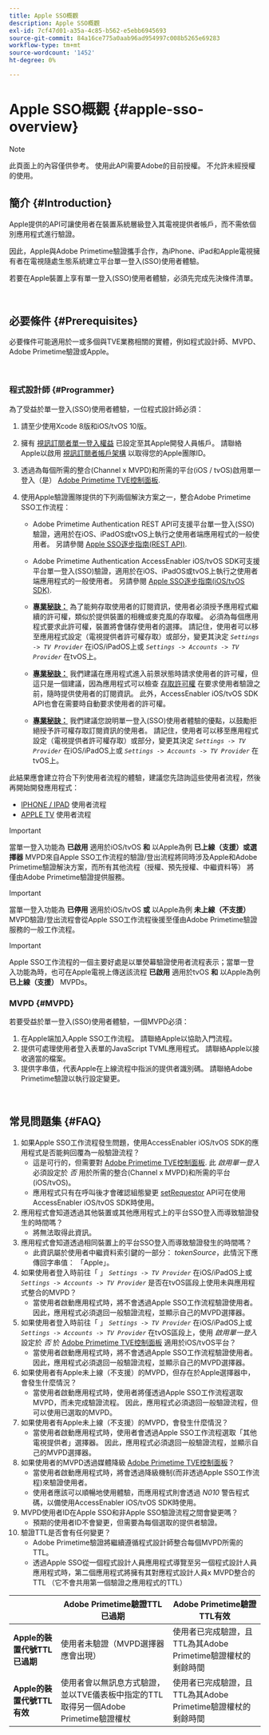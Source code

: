```yaml
---
title: Apple SSO概觀
description: Apple SSO概觀
exl-id: 7cf47d01-a35a-4c85-b562-e5ebb6945693
source-git-commit: 84a16ce775a0aab96ad954997c008b5265e69283
workflow-type: tm+mt
source-wordcount: '1452'
ht-degree: 0%

---
```


# Apple SSO概觀 {#apple-sso-overview}

>[!NOTE]
>
>此頁面上的內容僅供參考。 使用此API需要Adobe的目前授權。 不允許未經授權的使用。

## 簡介 {#Introduction}

Apple提供的API可讓使用者在裝置系統層級登入其電視提供者帳戶，而不需依個別應用程式進行驗證。

因此，Apple與Adobe Primetime驗證攜手合作，為iPhone、iPad和Apple電視擁有者在電視隨處生態系統建立平台單一登入(SSO)使用者體驗。

若要在Apple裝置上享有單一登入(SSO)使用者體驗，必須先完成先決條件清單。

</br>

## 必要條件 {#Prerequisites}

必要條件可能適用於一或多個與TVE業務相關的實體，例如程式設計師、MVPD、Adobe Primetime驗證或Apple。

</br>

### 程式設計師 {#Programmer}

為了受益於單一登入(SSO)使用者體驗，一位程式設計師必須：

1. 請至少使用Xcode 8版和iOS/tvOS 10版。

1. 擁有 [視訊訂閱者單一登入權益](https://developer.apple.com/documentation/bundleresources/entitlements/com_apple_developer_video-subscriber-single-sign-on) 已設定至其Apple開發人員帳戶。 請聯絡Apple以啟用 [視訊訂閱者帳戶架構](https://developer.apple.com/documentation/videosubscriberaccount) 以取得您的Apple團隊ID。

1. 透過為每個所需的整合(Channel x MVPD)和所需的平台(iOS / tvOS)啟用單一登入（是） [Adobe Primetime TVE控制面板](https://console.auth.adobe.com/).

1. 使用Apple驗證團隊提供的下列兩個解決方案之一，整合Adobe Primetime SSO工作流程：

   - Adobe Primetime Authentication REST API可支援平台單一登入(SSO)驗證，適用於在iOS、iPadOS或tvOS上執行之使用者端應用程式的一般使用者。 另請參閱 [Apple SSO逐步指南(REST API)](/help/authentication/apple-sso-cookbook-rest-api.md).

   - Adobe Primetime Authentication AccessEnabler iOS/tvOS SDK可支援平台單一登入(SSO)驗證，適用於在iOS、iPadOS或tvOS上執行之使用者端應用程式的一般使用者。 另請參閱 [Apple SSO逐步指南(iOS/tvOS SDK)](/help/authentication/apple-sso-cookbook-iostvos-sdk.md).

   - **<u>專業秘訣：</u>** 為了能夠存取使用者的訂閱資訊，使用者必須授予應用程式繼續的許可權，類似於提供裝置的相機或麥克風的存取權。 必須為每個應用程式要求此許可權，裝置將會儲存使用者的選擇。 請記住，使用者可以移至應用程式設定（電視提供者許可權存取）或部分，變更其決定 *`Settings -> TV Provider`* 在iOS/iPadOS上或 *`Settings -> Accounts -> TV Provider`* 在tvOS上。

   - **<u>專業秘訣：</u>** 我們建議在應用程式進入前景狀態時請求使用者的許可權，但這只是一個建議，因為應用程式可以檢查 [存取許可權](https://developer.apple.com/documentation/videosubscriberaccount/vsaccountmanager/1949763-checkaccessstatus) 在要求使用者驗證之前，隨時提供使用者的訂閱資訊。 此外，AccessEnabler iOS/tvOS SDK API也會在需要時自動要求使用者的許可權。

   - **<u>專業秘訣：</u>** 我們建議您說明單一登入(SSO)使用者體驗的優點，以鼓勵拒絕授予許可權存取訂閱資訊的使用者。 請記住，使用者可以移至應用程式設定（電視提供者許可權存取）或部分，變更其決定 *`Settings -> TV Provider`* 在iOS/iPadOS上或 *`Settings -> Accounts -> TV Provider`* 在tvOS上。

此結果應會建立符合下列使用者流程的體驗，建議您先諮詢這些使用者流程，然後再開始開發應用程式：

- [IPHONE / IPAD](http://tve.zendesk.com/hc/article_attachments/205624966/User_flows_AppleSSO_iOS_v2.pdf) 使用者流程
- [APPLE TV](http://tve.zendesk.com/hc/article_attachments/206669126/User_flows_tvOS.pdf) 使用者流程


>[!IMPORTANT]
>
> 當單一登入功能為 **已啟用** 適用於iOS/tvOS **和** 以Apple為例 **已上線（支援）或選擇器** MVPD來自Apple SSO工作流程的驗證/登出流程將同時涉及Apple和Adobe Primetime驗證解決方案，而所有其他流程（授權、預先授權、中繼資料等） 將僅由Adobe Primetime驗證提供服務。


>[!IMPORTANT]
>
> 當單一登入功能為 **已停用** 適用於iOS/tvOS **或** 以Apple為例 **未上線（不支援）** MVPD驗證/登出流程會從Apple SSO工作流程後援至僅由Adobe Primetime驗證服務的一般工作流程。


>[!IMPORTANT]
>
> Apple SSO工作流程的一個主要好處是以單熒幕驗證使用者流程表示；當單一登入功能為時，也可在Apple電視上傳送該流程 **已啟用** 適用於tvOS **和** 以Apple為例 **已上線（支援）** MVPDs。


### MVPD {#MVPD}

若要受益於單一登入(SSO)使用者體驗，一個MVPD必須：



1. 在Apple端加入Apple SSO工作流程。 請聯絡Apple以協助入門流程。
1. 提供可處理使用者登入表單的JavaScript TVML應用程式。 請聯絡Apple以接收適當的檔案。
1. 提供字串值，代表Apple在上線流程中指派的提供者識別碼。 請聯絡Adobe Primetime驗證以執行設定變更。

</br>

## 常見問題集 {#FAQ}

1. 如果Apple SSO工作流程發生問題，使用AccessEnabler iOS/tvOS SDK的應用程式是否能夠回覆為一般驗證流程？
   - 這是可行的，但需要對 [Adobe Primetime TVE控制面板](https://console.auth.adobe.com/). 此 *啟用單一登入* 必須設定於 *否* 用於所需的整合(Channel x MVPD)和所需的平台(iOS/tvOS)。
   - 應用程式只有在呼叫後才會確認組態變更 [setRequestor](/help/authentication/iostvos-sdk-api-reference.md#setReqV3) API可在使用AccessEnabler iOS/tvOS SDK時使用。
1. 應用程式會知道透過其他裝置或其他應用程式上的平台SSO登入而導致驗證發生的時間嗎？
   - 將無法取得此資訊。
1. 應用程式會知道透過相同裝置上的平台SSO登入而導致驗證發生的時間嗎？
   - 此資訊屬於使用者中繼資料索引鍵的一部分： *tokenSource*，此情況下應傳回字串值： 「Apple」。
1. 如果使用者登入時前往「 」 *`Settings -> TV Provider`* 在iOS/iPadOS上或 *`Settings -> Accounts -> TV Provider`* 是否在tvOS區段上使用未與應用程式整合的MVPD？
   - 當使用者啟動應用程式時，將不會透過Apple SSO工作流程驗證使用者。 因此，應用程式必須退回一般驗證流程，並顯示自己的MVPD選擇器。
1. 如果使用者登入時前往「 」 *`Settings -> TV Provider`* 在iOS/iPadOS上或 *`Settings -> Accounts -> TV Provider`* 在tvOS區段上，使用 *啟用單一登入* 設定於 *否* 於 [Adobe Primetime TVE控制面板](https://console.auth.adobe.com/) 適用於iOS/tvOS平台？
   - 當使用者啟動應用程式時，將不會透過Apple SSO工作流程驗證使用者。 因此，應用程式必須退回一般驗證流程，並顯示自己的MVPD選擇器。
1. 如果使用者有Apple未上線（不支援）的MVPD，但存在於Apple選擇器中，會發生什麼情況？
   - 當使用者啟動應用程式時，使用者將僅透過Apple SSO工作流程選取MVPD，而未完成驗證流程。 因此，應用程式必須退回一般驗證流程，但可以使用已選取的MVPD。
1. 如果使用者有Apple未上線（不支援）的MVPD，會發生什麼情況？
   - 當使用者啟動應用程式時，使用者會透過Apple SSO工作流程選取「其他電視提供者」選擇器。 因此，應用程式必須退回一般驗證流程，並顯示自己的MVPD選擇器。
1. 如果使用者的MVPD透過媒體降級 [Adobe Primetime TVE控制面板](https://console.auth.adobe.com/)？
   - 當使用者啟動應用程式時，將會透過降級機制(而非透過Apple SSO工作流程)來驗證使用者。
   - 使用者應該可以順暢地使用體驗，而應用程式則會透過 *N010* 警告程式碼，以備使用AccessEnabler iOS/tvOS SDK時使用。
1. MVPD使用者ID在Apple SSO和非Apple SSO驗證流程之間會變更嗎？
   - 預期的使用者ID不會變更，但需要為每個選取的提供者驗證。
1. 驗證TTL是否會有任何變更？
   - Adobe Primetime驗證將繼續遵循程式設計師整合每個MVPD所需的TTL。
   - 透過Apple SSO從一個程式設計人員應用程式導覽至另一個程式設計人員應用程式時，第二個應用程式將擁有其對應程式設計人員x MVPD整合的TTL （它不會共用第一個驗證之應用程式的TTL）

|                                      | Adobe Primetime驗證TTL已過期 | Adobe Primetime驗證TTL有效 |
| ------------------------------------ | ------------------------------------------------------------------------------------------------------------------------------- | --------------------------------------------------------------------------------------------------- |
| **Apple的裝置代號TTL已過期** | 使用者未驗證（MVPD選擇器應會出現） | 使用者已完成驗證，且TTL為其Adobe Primetime驗證權杖的剩餘時間 |
| **Apple的裝置代號TTL有效** | 使用者會以無訊息方式驗證，並以TVE儀表板中指定的TTL取得另一個Adobe Primetime驗證權杖 | 使用者已完成驗證，且TTL為其Adobe Primetime驗證權杖的剩餘時間 |

<!--

## Resources {#Resources}

- [Apple SSO Cookbook (REST API)](/help/authentication/apple-sso-cookbook-rest-api.md)
- [Apple SSO Cookbook (iOS/tvOS SDK)](/help/authentication/apple-sso-cookbook-iostvos-sdk.md)
- [Sign in with your TV provider on your iPhone, iPad, or iPod touch](https://support.apple.com/en-us/HT207035)
- [Use your pay TV or cable provider with Apple TV](https://support.apple.com/en-us/HT207035)
- [TV providers that let you sign in on your iPhone, iPad, or Apple TV](https://support.apple.com/en-us/HT208084)
- [TV Provider Authentication](https://developer.apple.com/design/human-interface-guidelines/tvos/system-capabilities/tv-provider-authentication/)
- [Apple Developer Documentation - Video Subscriber Account Framework](https://developer.apple.com/documentation/videosubscriberaccount)
-->
